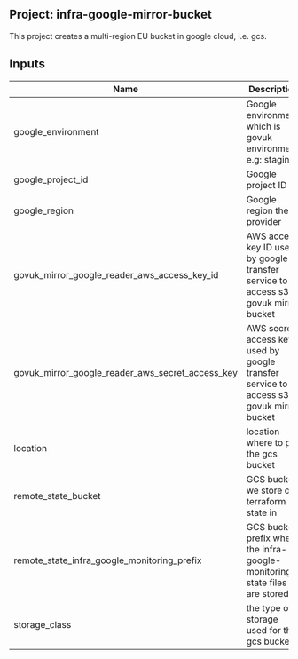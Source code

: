 ## Project: infra-google-mirror-bucket

This project creates a multi-region EU bucket in google cloud, i.e. gcs.




## Inputs

| Name | Description | Type | Default | Required |
|------|-------------|:----:|:-----:|:-----:|
| google_environment | Google environment, which is govuk environment. e.g: staging | string | `` | no |
| google_project_id | Google project ID | string | `eu-west2` | no |
| google_region | Google region the provider | string | `eu-west2` | no |
| govuk_mirror_google_reader_aws_access_key_id | AWS access key ID used by google transfer service to access s3 govuk mirror bucket | string | - | yes |
| govuk_mirror_google_reader_aws_secret_access_key | AWS secret access key used by google transfer service to access s3 govuk mirror bucket | string | - | yes |
| location | location where to put the gcs bucket | string | `eu` | no |
| remote_state_bucket | GCS bucket we store our terraform state in | string | - | yes |
| remote_state_infra_google_monitoring_prefix | GCS bucket prefix where the infra-google-monitoring state files are stored | string | - | yes |
| storage_class | the type of storage used for the gcs bucket | string | `multi_regional` | no |

